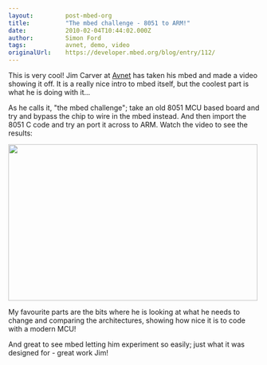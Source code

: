 ```yaml
---
layout:         post-mbed-org
title:          "The mbed challenge - 8051 to ARM!"
date:           2010-02-04T10:44:02.000Z
author:         Simon Ford
tags:           avnet, demo, video
originalUrl:    https://developer.mbed.org/blog/entry/112/
---
```


<p>This is very cool! Jim Carver at <a href="http://www.avnet.com/">Avnet</a> has
  taken his mbed and made a video showing it off. It is a really nice intro
  to mbed itself, but the coolest part is what he is doing with it...</p>
<p>As he calls it, &quot;the mbed challenge&quot;; take an old 8051 MCU based
  board and try and bypass the chip to wire in the mbed instead. And then
  import the 8051 C code and try an port it across to ARM. Watch the video
  to see the results:</p>
<p><a href="https://admin.na5.acrobat.com/_a786229625/embeddedspotlight/"
  target="_blank"><img alt="" height="314" src="http://mbed.org/media/uploads/simon/avnet-mcu-spotlight-02.png" width="500"></a>
</p>
<p>My favourite parts are the bits where he is looking at what he needs to
  change and comparing the architectures, showing how nice it is to code
  with a modern MCU!</p>
<p>And great to see mbed letting him experiment so easily; just what it was
  designed for - great work Jim!</p>
